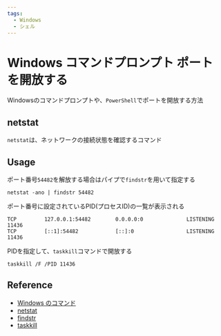 ```yaml
---
tags:
  - Windows
  - シェル
---
```


# Windows コマンドプロンプト ポートを開放する
Windowsのコマンドプロンプトや、`PowerShell`でポートを開放する方法

## netstat
`netstat`は、ネットワークの接続状態を確認するコマンド

## Usage

ポート番号`54482`を解放する場合はパイプで`findstr`を用いて指定する

```
netstat -ano | findstr 54482
```

ポート番号に設定されているPID(プロセスID)の一覧が表示される

```
TCP         127.0.0.1:54482        0.0.0.0:0              LISTENING       11436
TCP         [::1]:54482            [::]:0                 LISTENING       11436
```

PIDを指定して、`taskkill`コマンドで開放する

```
taskkill /F /PID 11436
```

## Reference
* [Windows のコマンド](https://learn.microsoft.com/ja-jp/windows-server/administration/windows-commands/windows-commands)
* [netstat](https://learn.microsoft.com/ja-jp/windows-server/administration/windows-commands/netstat)
* [findstr](https://learn.microsoft.com/ja-jp/windows-server/administration/windows-commands/findstr)
* [taskkill](https://learn.microsoft.com/ja-jp/windows-server/administration/windows-commands/taskkill)
